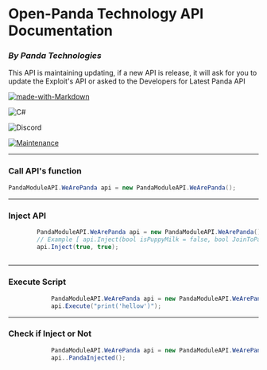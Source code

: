 # Open-Panda Technology API Documentation

### *By Panda Technologies*

This API is maintaining updating, if a new API is release, it will ask for you to update the Exploit's API or asked to the Developers for Latest Panda API

[![made-with-Markdown](https://img.shields.io/badge/Made%20by-SkieHacker%20%26%20Panda%20Development%20Team-lightgrey)](http://commonmark.org)

![C#](https://img.shields.io/badge/Made%20with-C%23-blue)

![Discord](https://img.shields.io/discord/761754005906653245)

[![Maintenance](https://img.shields.io/badge/Maintained%3F-yes-green.svg)](https://github.com/SkieAdmin/Panda-Respiratory/graphs/commit-activity)


---
### Call API's function
```C#
PandaModuleAPI.WeArePanda api = new PandaModuleAPI.WeArePanda();
```
---
### Inject API
```C#
        PandaModuleAPI.WeArePanda api = new PandaModuleAPI.WeArePanda();
        // Example [ api.Inject(bool isPuppyMilk = false, bool JoinToPandaDiscord = true) ]
        api.Inject(true, true);       
        
```
---
### Execute Script
```C#
            PandaModuleAPI.WeArePanda api = new PandaModuleAPI.WeArePanda();
            api.Execute("print('hellow')");
```
---
### Check if Inject or Not
```C#
            PandaModuleAPI.WeArePanda api = new PandaModuleAPI.WeArePanda();
            api..PandaInjected();
```

